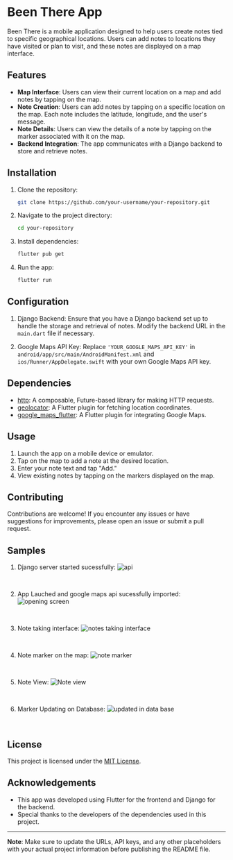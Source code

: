 # Been There App

Been There is a mobile application designed to help users create notes tied to specific geographical locations. Users can add notes to locations they have visited or plan to visit, and these notes are displayed on a map interface.

## Features

- **Map Interface**: Users can view their current location on a map and add notes by tapping on the map.
- **Note Creation**: Users can add notes by tapping on a specific location on the map. Each note includes the latitude, longitude, and the user's message.
- **Note Details**: Users can view the details of a note by tapping on the marker associated with it on the map.
- **Backend Integration**: The app communicates with a Django backend to store and retrieve notes.

## Installation

1. Clone the repository:

    ```bash
    git clone https://github.com/your-username/your-repository.git
    ```

2. Navigate to the project directory:

    ```bash
    cd your-repository
    ```

3. Install dependencies:

    ```bash
    flutter pub get
    ```

4. Run the app:

    ```bash
    flutter run
    ```

## Configuration

1. Django Backend: Ensure that you have a Django backend set up to handle the storage and retrieval of notes. Modify the backend URL in the `main.dart` file if necessary.

2. Google Maps API Key: Replace `'YOUR_GOOGLE_MAPS_API_KEY'` in `android/app/src/main/AndroidManifest.xml` and `ios/Runner/AppDelegate.swift` with your own Google Maps API key.

## Dependencies

- [http](https://pub.dev/packages/http): A composable, Future-based library for making HTTP requests.
- [geolocator](https://pub.dev/packages/geolocator): A Flutter plugin for fetching location coordinates.
- [google_maps_flutter](https://pub.dev/packages/google_maps_flutter): A Flutter plugin for integrating Google Maps.

## Usage

1. Launch the app on a mobile device or emulator.
2. Tap on the map to add a note at the desired location.
3. Enter your note text and tap "Add."
4. View existing notes by tapping on the markers displayed on the map.

## Contributing

Contributions are welcome! If you encounter any issues or have suggestions for improvements, please open an issue or submit a pull request.

## Samples

1. Django server started sucessfully: ![api](https://github.com/Lucifer1811/BeenThere/assets/98603982/085f7e30-c95a-494e-a559-3a3d18eda8c5)
<br/>

2. App Lauched and google maps api sucessfully imported: ![opening screen](https://github.com/Lucifer1811/BeenThere/assets/98603982/fbfe1efe-0c50-4fd4-ba7a-51a481acf10e)
<br/>

3. Note taking interface: ![notes taking interface](https://github.com/Lucifer1811/BeenThere/assets/98603982/b6a5c4bb-1e41-4af3-bbec-580416f0df10)
<br/>

4. Note marker on the map: ![note marker](https://github.com/Lucifer1811/BeenThere/assets/98603982/805073f6-56c4-418b-8f5c-9592852b0410)
<br/>

5. Note View: ![Note view](https://github.com/Lucifer1811/BeenThere/assets/98603982/be2efd53-97c1-43f0-9c59-f7aea55e186c)
<br/>

6. Marker Updating on Database: ![updated in data base](https://github.com/Lucifer1811/BeenThere/assets/98603982/de021268-17a3-4a52-9728-5d626515d1df)
<br/>

## License

This project is licensed under the [MIT License](LICENSE).

## Acknowledgements

- This app was developed using Flutter for the frontend and Django for the backend.
- Special thanks to the developers of the dependencies used in this project.
  
---
**Note**: Make sure to update the URLs, API keys, and any other placeholders with your actual project information before publishing the README file.
